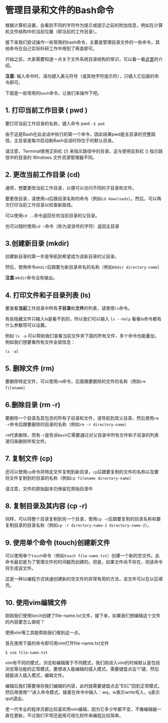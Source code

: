 
# 管理目录和文件的Bash命令

根据计算机设置，会看到不同的字符作为提示或提示之前的附加信息，例如在计算机文件结构中的当前位置（即当前的工作目录）。

接下来我们尝试操作一些常用的bash命令，主要是管理目录文件的一些命令，其他命令在自己实际科研工作中用到了再查即可。

开始之前，大家需要知道一点关于文件系统目录结构的常识，可以看一看[这里](https://zhuanlan.zhihu.com/p/258028162)的介绍。

**注意:** 输入命令时，请勿键入美元符号（或其他字符提示符），只键入它后面的命令即可。

下面是一些常用的`bash`命令，让我们来操作下吧。

## 1. 打印当前工作目录 ( pwd )

要打印当前工作目录的名称，键入命令 pwd : `$ pwd`

由于这是Bash在此会话中执行的第一个命令，因此结果pwd是主目录的完整路径。主目录是每次启动新Bash会话时将位于的默认目录。

请注意，Terminal使用正斜杠 (/) 来指示路径中的目录。这与使用反斜杠 (\) 指示路径中的目录的 Windows 文件资源管理器不同。

## 2. 更改当前工作目录 (cd)

通常，想要更改当前工作目录，以便可以访问不同的子目录和文件。

要更改目录，请使用`cd`后跟目录名称的命令（例如`cd downloads`）。然后，可以再次打印当前工作目录以检查新路径。

可以使用`cd ..`命令返回任何当前目录的父目录。

也可以随时使用`cd ~`命令（称为波浪号的字符）返回主目录

## 3.创建新目录 (mkdir)

创建新目录的第一步是导航到希望成为该新目录的父目录。

然后，使用命令`mkdir`后跟要为新目录命名的名称（例如`mkdir directory-name`）

**注意:**`mkdir`命令没有输出。

## 4. 打印文件和子目录列表 (ls)

要查看**当前**工作目录中所有**子目录**和**文件**的列表，请使用`ls`命令。

有些隐藏文件只输入ls是看不到的，所以我们可以输入 `ls --help` 看看ls命令都有什么参数项可以设置。

例如 `ls -a` 可以帮助我们查看当前文件夹下面的所有文件，多个命令也能叠加，例如我们想要看所有文件全部信息：

```Shell
ls -al
```

## 5. 删除文件 (rm)

要删除特定文件，可以使用`rm`命令，后面跟要删除的文件的名称（例如`rm filename`）

## 6.删除目录 (rm -r)

要删除一个目录及其包含的所有子目录和文件，请导航到其父目录，然后使用`rm -r`命令后跟要删除的目录的名称（例如`rm -r directory-name`）

`rm`代表删除，而有`-r`是告诉`Bash`它需要通过对父目录中所有文件和子目录的列表递归来删除所有文件。

## 7. 复制文件 (cp)

还可以使用`cp`命令将特定文件复制到新目录，`cp`后跟要复制的文件的名称以及要将文件复制到的目录的名称（例如`cp filename directory-name`）

请注意，文件的原始副本仍保留在原始目录中

## 8. 复制目录及其内容 (cp -r)

同样，可以将整个目录复制到另一个目录，使用`cp -r`后跟要复制的目录名称和要复制目录的目录名称（例如`cp -r directory-name-1 directory-name-2`）。

## 9. 使用单个命令 (touch)创建新文件

可以使用单个`touch`命令（例如`touch file-name.txt`）创建一个新的空文件。此命令最初是为了管理文件的时间戳而创建的。但是，如果文件尚不存在，则该命令将生成该文件。

这是一种以编程方式快速创建新的空文件的非常有用的方法，该文件可以在以后填充。

## 10. 使用vim编辑文件

刚刚我们使用torch创建了file-name.txt文件，接下来，如果我们想编辑这个文件的内容要怎么做呢？

使用vim等工具能帮助我们做到这一点。

首先使用下面的命令即可用vim打开file-name.txt文件

```Shell
$ vim file-name.txt
```

vim有不同的模式，浏览和编辑属于不同模式，我们刚进入vim的时候默认是包括浏览等功能的正常模式，要想进入能编辑的插入模式，需要键盘点击“i”键，然后就能进入插入模式，编辑文件。

编辑后我们需要保存我们编辑的内容，此时就需要键盘点击“ESC”回到正常模式，然后再使用“:“进入命令模式，接着在命令中输入：wq，w表示write写入，q表示quit退出。

老一代专业的程序员都比较喜欢用vim编辑，因为它多少年都不变，不像编辑器一直在更新，不过我们平常还是用可视化软件来编程比较简单。
